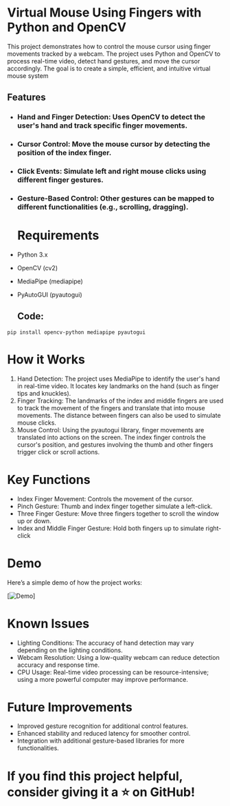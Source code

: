 # Virtual Mouse Using Fingers with Python and OpenCV
This project demonstrates how to control the mouse cursor using finger movements tracked by a webcam. The project uses Python and OpenCV to process real-time video, detect hand gestures, and move the cursor accordingly. The goal is to create a simple, efficient, and intuitive virtual mouse system

## Features

* ### **Hand and Finger Detection:** Uses OpenCV to detect the user's hand and track specific finger movements.
* ### Cursor Control: Move the mouse cursor by detecting the position of the index finger.
* ### Click Events: Simulate left and right mouse clicks using different finger gestures.
* ### Gesture-Based Control: Other gestures can be mapped to different functionalities (e.g., scrolling, dragging).

  # Requirements
* Python 3.x
* OpenCV (cv2)
* MediaPipe (mediapipe)
* PyAutoGUI (pyautogui)

  ## Code:
```
pip install opencv-python mediapipe pyautogui
```

# How it Works
1. Hand Detection: The project uses MediaPipe to identify the user's hand in real-time video. It locates key landmarks on the hand (such as finger tips and knuckles).
2. Finger Tracking: The landmarks of the index and middle fingers are used to track the movement of the fingers and translate that into mouse movements. The distance between fingers can also be used to simulate mouse clicks.
3. Mouse Control: Using the pyautogui library, finger movements are translated into actions on the screen. The index finger controls the cursor's position, and gestures involving the thumb and other fingers trigger click or scroll actions.

# Key Functions
* Index Finger Movement: Controls the movement of the cursor.
* Pinch Gesture: Thumb and index finger together simulate a left-click.
* Three Finger Gesture: Move three fingers together to scroll the window up or down.
* Index and Middle Finger Gesture: Hold both fingers up to simulate right-click

# Demo
Here’s a simple demo of how the project works:

[![Demo]("C:\Users\ymrat\OneDrive\Desktop\VID-20240510-WA0000.mp4")]


# Known Issues
* Lighting Conditions: The accuracy of hand detection may vary depending on the lighting conditions.
* Webcam Resolution: Using a low-quality webcam can reduce detection accuracy and response time.
* CPU Usage: Real-time video processing can be resource-intensive; using a more powerful computer may improve performance.

# Future Improvements
* Improved gesture recognition for additional control features.
* Enhanced stability and reduced latency for smoother control.
* Integration with additional gesture-based libraries for more functionalities.


# If you find this project helpful, consider giving it a ⭐ on GitHub!
  
